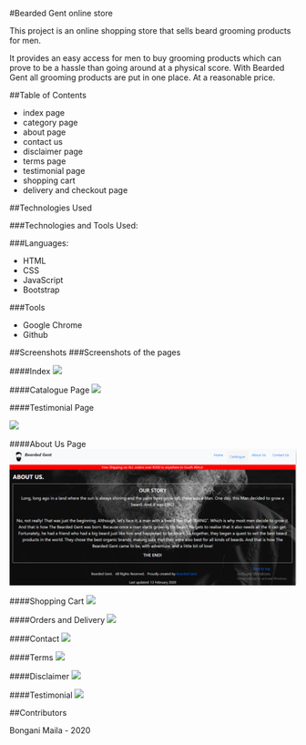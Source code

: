 #Bearded Gent online store

This project is an online shopping store that sells beard grooming products for men. 

It provides an easy access for men to buy grooming products which can prove to be a hassle than going around at a physical score. With Bearded Gent all grooming products are put in one place. At a reasonable price. 

##Table of Contents

- index page
- category page
- about page
- contact us
- disclaimer page
- terms page
- testimonial page
- shopping cart
- delivery and checkout page



##Technologies Used

###Technologies and Tools Used:

###Languages:

- HTML
- CSS
- JavaScript
- Bootstrap



###Tools

- Google Chrome
- Github


##Screenshots
###Screenshots of the pages

####Index
![](C:\Users\BJMRO\Pictures\Screenshots/index.jpg)

####Catalogue Page
![](C:\Users\BJMRO\Pictures\Screenshots/catalogue.jpg)

####Testimonial Page

![](C:\Users\BJMRO\Pictures\Screenshots/testimonial.jpg)

####About Us Page
![](https://github.com/BonganiMaila/Bearded-Gent-online-store-/blob/master/Images/about%20us.png)

####Shopping Cart
![](C:\Users\BJMRO\Pictures\Screenshots/shopping.jpg)

####Orders and Delivery
![](C:\Users\BJMRO\Pictures\Screenshots/checkout.jpg)

####Contact
![](C:\Users\BJMRO\Pictures\Screenshots/contact.jpg)

####Terms
![](C:\Users\BJMRO\Pictures\Screenshots/terms.jpg)

####Disclaimer
![](C:\Users\BJMRO\Pictures\Screenshots/disclaimer.jpg)

####Testimonial
![](C:\Users\BJMRO\Pictures\Screenshots/testimonial.jpg)

##Contributors

Bongani Maila - 2020
